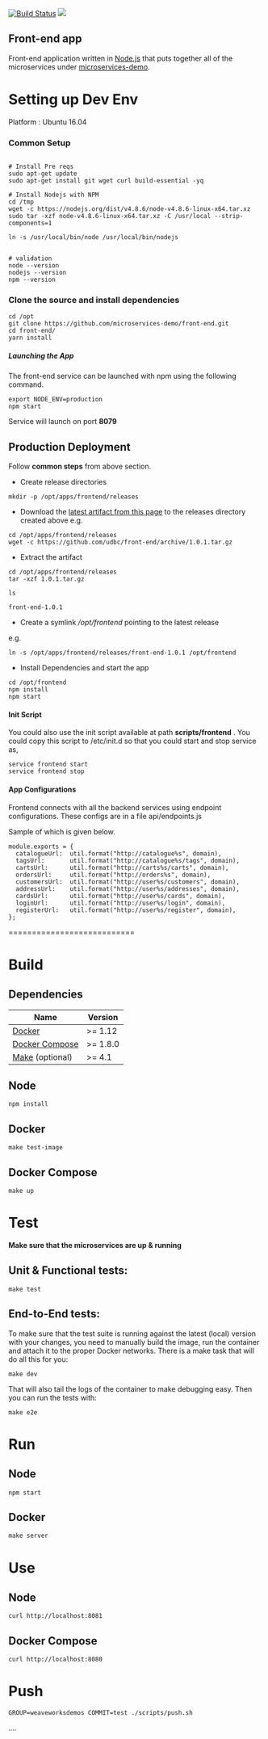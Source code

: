 [![Build Status](https://travis-ci.org/microservices-demo/front-end.svg?branch=master)](https://travis-ci.org/microservices-demo/front-end)
[![](https://images.microbadger.com/badges/image/weaveworksdemos/front-end.svg)](http://microbadger.com/images/weaveworksdemos/front-end "Get your own image badge on microbadger.com")


Front-end app
---
Front-end application written in [Node.js](https://nodejs.org/en/) that puts together all of the microservices under [microservices-demo](https://github.com/microservices-demo/microservices-demo).


# Setting up Dev Env

Platform : Ubuntu 16.04


### Common Setup
```

# Install Pre reqs
sudo apt-get update  
sudo apt-get install git wget curl build-essential -yq

# Install Nodejs with NPM
cd /tmp
wget -c https://nodejs.org/dist/v4.8.6/node-v4.8.6-linux-x64.tar.xz
sudo tar -xzf node-v4.8.6-linux-x64.tar.xz -C /usr/local --strip-components=1

ln -s /usr/local/bin/node /usr/local/bin/nodejs


# validation  
node --version  
nodejs --version  
npm --version  

```


### Clone the source and install dependencies

```
cd /opt
git clone https://github.com/microservices-demo/front-end.git
cd front-end/
yarn install
```


##### Launching the App

The front-end service can be launched with npm using the following command.

```
export NODE_ENV=production
npm start
```


Service will launch on port **8079**


## Production Deployment

Follow **common steps** from above section.  

  * Create release directories
```
mkdir -p /opt/apps/frontend/releases

```

  * Download the [latest artifact from this page](https://github.com/udbc/front-end/releases) to the releases directory created above
e.g.
```
cd /opt/apps/frontend/releases
wget -c https://github.com/udbc/front-end/archive/1.0.1.tar.gz
```
  * Extract the artifact

```
cd /opt/apps/frontend/releases
tar -xzf 1.0.1.tar.gz

ls

front-end-1.0.1

```

  * Create a symlink */opt/frontend* pointing to the latest release

e.g.
```
ln -s /opt/apps/frontend/releases/front-end-1.0.1 /opt/frontend
```

  * Install Dependencies and start the app

```
cd /opt/frontend
npm install
npm start
```

#### Init Script

You could also use the init script available at path  **scripts/frontend** .  You could copy this script to /etc/init.d so that you could start and stop service as,

```
service frontend start
service frontend stop

```


#### App Configurations

Frontend connects with all the backend services using endpoint configurations. These configs are in a file api/endpoints.js

Sample of which is given below. 

```
module.exports = {
  catalogueUrl:  util.format("http://catalogue%s", domain),
  tagsUrl:       util.format("http://catalogue%s/tags", domain),
  cartsUrl:      util.format("http://carts%s/carts", domain),
  ordersUrl:     util.format("http://orders%s", domain),
  customersUrl:  util.format("http://user%s/customers", domain),
  addressUrl:    util.format("http://user%s/addresses", domain),
  cardsUrl:      util.format("http://user%s/cards", domain),
  loginUrl:      util.format("http://user%s/login", domain),
  registerUrl:   util.format("http://user%s/register", domain),
};

```
===========================

# Build

## Dependencies

<table>
  <thead>
    <tr>
      <th>Name</th>
      <th>Version</th>
    </tr>
  </thead>
  <tbody>
    <tr>
      <td><a href="https://docker.com">Docker</a></td>
      <td>>= 1.12</td>
    </tr>
    <tr>
      <td><a href="https://docs.docker.com/compose/">Docker Compose</a></td>
      <td>>= 1.8.0</td>
    </tr>
    <tr>
      <td><a href="gnu.org/s/make">Make</a>&nbsp;(optional)</td>
      <td>>= 4.1</td>
    </tr>
  </tbody>
</table>

## Node

`npm install`

## Docker

`make test-image`

## Docker Compose

`make up`

# Test

**Make sure that the microservices are up & running**

## Unit & Functional tests:

```
make test
```

## End-to-End tests:

To make sure that the test suite is running against the latest (local) version with your changes, you need to manually build
the image, run the container and attach it to the proper Docker networks.
There is a make task that will do all this for you:

```
make dev
```

That will also tail the logs of the container to make debugging easy.
Then you can run the tests with:

```
make e2e
```

# Run

## Node

`npm start`

## Docker

`make server`

# Use

## Node

`curl http://localhost:8081`

## Docker Compose

`curl http://localhost:8080`

# Push

`GROUP=weaveworksdemos COMMIT=test ./scripts/push.sh`

....
